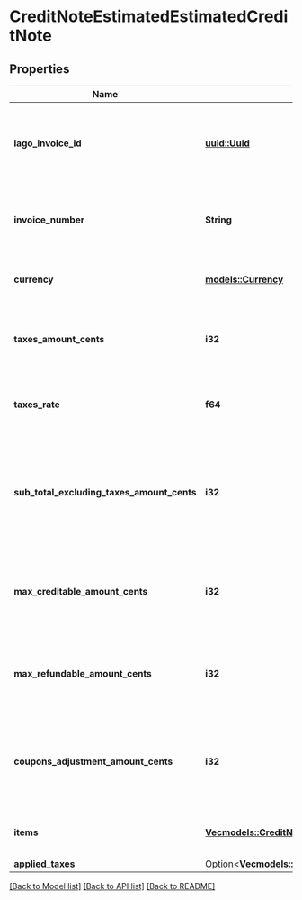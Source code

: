 # CreditNoteEstimatedEstimatedCreditNote

## Properties

Name | Type | Description | Notes
------------ | ------------- | ------------- | -------------
**lago_invoice_id** | [**uuid::Uuid**](uuid::Uuid.md) | Unique identifier assigned to the invoice that the credit note belongs to | 
**invoice_number** | **String** | The invoice unique number, related to the credit note. | 
**currency** | [**models::Currency**](Currency.md) | The currency of the credit note. | 
**taxes_amount_cents** | **i32** | The tax amount of the credit note, expressed in cents. | 
**taxes_rate** | **f64** | The tax rate associated with this specific credit note. | 
**sub_total_excluding_taxes_amount_cents** | **i32** | The subtotal of the credit note excluding any applicable taxes, expressed in cents. | 
**max_creditable_amount_cents** | **i32** | The credited amount of the credit note, expressed in cents. | 
**max_refundable_amount_cents** | **i32** | The refunded amount of the credit note, expressed in cents. | 
**coupons_adjustment_amount_cents** | **i32** | The pro-rated amount of the coupons applied to the source invoice. | 
**items** | [**Vec<models::CreditNoteEstimatedEstimatedCreditNoteItemsInner>**](CreditNoteEstimated_estimated_credit_note_items_inner.md) | Array of credit note's items. | 
**applied_taxes** | Option<[**Vec<models::CreditNoteEstimatedEstimatedCreditNoteAppliedTaxesInner>**](CreditNoteEstimated_estimated_credit_note_applied_taxes_inner.md)> |  | [optional]

[[Back to Model list]](../README.md#documentation-for-models) [[Back to API list]](../README.md#documentation-for-api-endpoints) [[Back to README]](../README.md)


